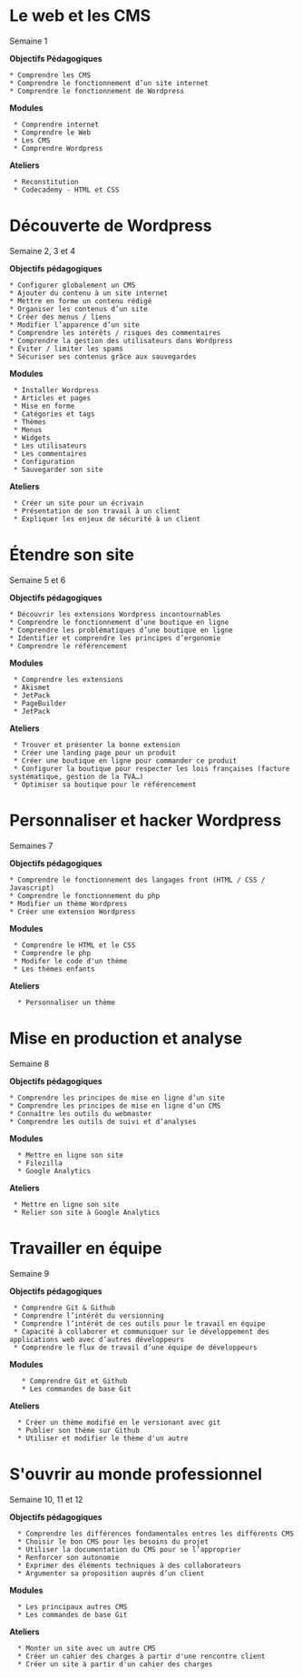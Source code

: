# Le web et les CMS
Semaine 1

**Objectifs Pédagogiques**

    * Comprendre les CMS
    * Comprendre le fonctionnement d’un site internet
    * Comprendre le fonctionnement de Wordpress

**Modules**

     * Comprendre internet
     * Comprendre le Web
     * Les CMS
     * Comprendre Wordpress

**Ateliers**

     * Reconstitution
     * Codecademy - HTML et CSS

# Découverte de Wordpress
Semaine 2, 3 et 4

**Objectifs pédagogiques**

    * Configurer globalement un CMS
    * Ajouter du contenu à un site internet
    * Mettre en forme un contenu rédigé
    * Organiser les contenus d’un site
    * Créer des menus / liens
    * Modifier l’apparence d’un site
    * Comprendre les intérêts / risques des commentaires
    * Comprendre la gestion des utilisateurs dans Wordpress
    * Éviter / limiter les spams
    * Sécuriser ses contenus grâce aux sauvegardes

**Modules**

     * Installer Wordpress
     * Articles et pages
     * Mise en forme
     * Catégories et tags
     * Thèmes
     * Menus
     * Widgets
     * Les utilisateurs
     * Les commentaires
     * Configuration
     * Sauvegarder son site

**Ateliers**

     * Créer un site pour un écrivain
     * Présentation de son travail à un client
     * Expliquer les enjeux de sécurité à un client

# Étendre son site
Semaine 5 et 6

**Objectifs pédagogiques**

    * Découvrir les extensions Wordpress incontournables
    * Comprendre le fonctionnement d’une boutique en ligne
    * Comprendre les problématiques d’une boutique en ligne
    * Identifier et comprendre les principes d’ergonomie
    * Comprendre le référencement


**Modules**

     * Comprendre les extensions
     * Akismet
     * JetPack
     * PageBuilder
     * JetPack

**Ateliers**

     * Trouver et présenter la bonne extension
     * Créer une landing page pour un produit
     * Créer une boutique en ligne pour commander ce produit
     * Configurer la boutique pour respecter les lois françaises (facture systématique, gestion de la TVA…)
     * Optimiser sa boutique pour le référencement


# Personnaliser et hacker Wordpress
Semaines 7

**Objectifs pédagogiques**

    * Comprendre le fonctionnement des langages front (HTML / CSS / Javascript)
    * Comprendre le fonctionnement du php
    * Modifier un thème Wordpress
    * Créer une extension Wordpress

**Modules**

     * Comprendre le HTML et le CSS
     * Comprendre le php
     * Modifer le code d'un thème
     * Les thèmes enfants

**Ateliers**

      * Personnaliser un thème

# Mise en production et analyse
Semaine 8

**Objectifs pédagogiques**

    * Comprendre les principes de mise en ligne d’un site
    * Comprendre les principes de mise en ligne d’un CMS
    * Connaître les outils du webmaster
    * Comprendre les outils de suivi et d’analyses

**Modules**

      * Mettre en ligne son site
      * Filezilla
      * Google Analytics

**Ateliers**

     * Mettre en ligne son site
     * Relier son site à Google Analytics

# Travailler en équipe
Semaine 9

**Objectifs pédagogiques**

     * Comprendre Git & Github
     * Comprendre l’intérêt du versionning
     * Comprendre l’intérêt de ces outils pour le travail en équipe
     * Capacité à collaborer et communiquer sur le développement des applications web avec d’autres développeurs
     * Comprendre le flux de travail d’une équipe de développeurs

 **Modules**

       * Comprendre Git et Github
       * Les commandes de base Git

 **Ateliers**

      * Créer un thème modifié en le versionant avec git
      * Publier son thème sur Github
      * Utiliser et modifier le thème d'un autre



# S'ouvrir au monde professionnel
Semaine 10, 11 et 12

**Objectifs pédagogiques**

      * Comprendre les différences fondamentales entres les différents CMS
      * Choisir le bon CMS pour les besoins du projet
      * Utiliser la documentation du CMS pour se l’approprier
      * Renforcer son autonomie
      * Exprimer des éléments techniques à des collaborateurs
      * Argumenter sa proposition auprès d’un client

  **Modules**

      * Les principaux autres CMS
      * Les commandes de base Git

  **Ateliers**

      * Monter un site avec un autre CMS
      * Créer un cahier des charges à partir d'une rencontre client
      * Créer un site à partir d'un cahier des charges
